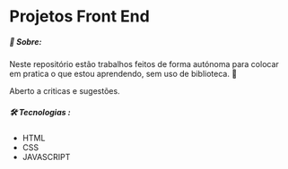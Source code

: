 # Projetos Front End 



##### :mag_right: Sobre:

Neste repositório estão trabalhos feitos de forma autónoma para colocar em pratica o que estou aprendendo, sem uso de biblioteca.  :dart:

Aberto a criticas e sugestões.



##### :hammer_and_wrench: Tecnologias : 

- HTML
- CSS
- JAVASCRIPT





















